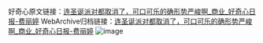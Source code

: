 好奇心原文链接：[连圣诞派对都取消了，可口可乐的确形势严峻啊_商业_好奇心日报-费丽婷](https://www.qdaily.com/articles/4676.html)
WebArchive归档链接：[连圣诞派对都取消了，可口可乐的确形势严峻啊_商业_好奇心日报-费丽婷](http://web.archive.org/web/20190623162446/https://www.qdaily.com/articles/4676.html)
![image](http://ww3.sinaimg.cn/large/007d5XDply1g3w5nvnhmlj30u02zve81)